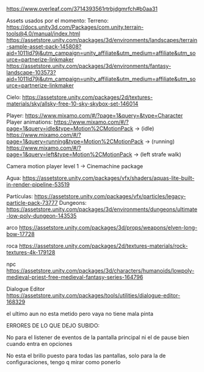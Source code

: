 https://www.overleaf.com/3714393561rtrbjdgmrfch#b0aa31


Assets usados por el momento:
Terreno:
https://docs.unity3d.com/Packages/com.unity.terrain-tools@4.0/manual/index.html
https://assetstore.unity.com/packages/3d/environments/landscapes/terrain-sample-asset-pack-145808?aid=1011ld79j&utm_campaign=unity_affiliate&utm_medium=affiliate&utm_source=partnerize-linkmaker
https://assetstore.unity.com/packages/3d/environments/fantasy-landscape-103573?aid=1011ld79j&utm_campaign=unity_affiliate&utm_medium=affiliate&utm_source=partnerize-linkmaker

Cielo:
https://assetstore.unity.com/packages/2d/textures-materials/sky/allsky-free-10-sky-skybox-set-146014

Player:
https://www.mixamo.com/#/?page=1&query=&type=Character
Player animations: 
https://www.mixamo.com/#/?page=1&query=idle&type=Motion%2CMotionPack -> (idle)
https://www.mixamo.com/#/?page=1&query=running&type=Motion%2CMotionPack -> (running)
https://www.mixamo.com/#/?page=1&query=left&type=Motion%2CMotionPack  -> (left strafe walk)

Camera motion player level 1 -> Cinemachine package

Agua:
https://assetstore.unity.com/packages/vfx/shaders/aquas-lite-built-in-render-pipeline-53519 

Partículas: https://assetstore.unity.com/packages/vfx/particles/legacy-particle-pack-73777
Dungeons: https://assetstore.unity.com/packages/3d/environments/dungeons/ultimate-low-poly-dungeon-143535

arco
https://assetstore.unity.com/packages/3d/props/weapons/elven-long-bow-17728

roca
https://assetstore.unity.com/packages/2d/textures-materials/rock-textures-4k-179128

npc 
https://assetstore.unity.com/packages/3d/characters/humanoids/lowpoly-medieval-priest-free-medieval-fantasy-series-164796

Dialogue Editor
https://assetstore.unity.com/packages/tools/utilities/dialogue-editor-168329




el ultimo aun no esta metido pero vaya no tiene mala pinta


ERRORES DE LO QUE DEJO SUBIDO:

No para el listener de eventos de la pantalla principal ni el de pause bien cuando entra en opciones 

No esta el brillo puesto para todas las pantallas, solo para la de configuraciones, tengo q mirar como ponerlo